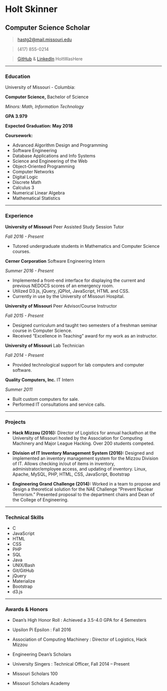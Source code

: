 # Holt Skinner
## Computer Science Scholar

> [hastg2@mail.missouri.edu](hastg2@mail.missouri.edu)

> (417) 855-0214

> [GitHub](https://github.com/HoltWasHere)
> &
> [LinkedIn](https://linkedin.com/in/HoltWasHere)
> HoltWasHere

------

### Education

University of Missouri - Columbia:

__Computer Science,__ Bachelor of Science

*Minors: Math, Information Technology*

__GPA 3.979__

__Expected Graduation: May 2018__

__Coursework:__
  * Advanced Algorithm Design and Programming
  * Software Engineering
  * Database Applications and Info Systems
  * Science and Engineering of the Web
  * Object-Oriented Programming
  * Computer Networks
  * Digital Logic
  * Discrete Math
  * Calculus 3
  * Numerical Linear Algebra
  * Mathematical Statistics

------

### Experience

**University of Missouri**
 Peer Assisted Study Session Tutor

  _Fall 2016 - Present_

  * Tutored undergraduate students in Mathematics and Computer Science courses.

**Cerner Corporation**
Software Engineering Intern

  _Summer 2016 - Present_
  * Implemented a front-end interface for displaying the current and previous NEDOCS scores of an emergency room.
  * Utilized D3.js, jQuery, jQPlot, JavaScript, HTML and CSS.
  * Currently in use by the University of Missouri Hospital.

**University of Missouri**
 Peer Advisor/Course Instructor

  _Fall 2015 - Present_
  - Designed curriculum and taught two semesters of a freshman seminar course in Computer Science.
  - Received “Excellence in Teaching” award for my work as an instructor.

**University of Missouri**
 Lab Technician

  _Fall 2014 - Present_
  - Provided technological support for lab computers and computer software.

**Quality Computers, Inc.**
 IT Intern

  _Summer 2011_
  - Built custom computers for sale.
  - Performed IT consultations and service calls.

------

### Projects

* **Hack Mizzou (2016):** Director of Logistics for annual hackathon at the University of Missouri hosted by the Association for Computing Machinery and Major League Hacking. Over 200 students competed.

* **Division of IT Inventory Management System (2016):** Designed and implemented an inventory management system for the Mizzou Division of IT. Allows checking in/out of items in inventory, administrator/employee access, and updating of inventory. Linux, Apache, MySQL, PHP, HTML, CSS, JavaScript, Bootstrap

* **Engineering Grand Challenge (2014):** Worked in a team to propose and design a theoretical solution for the NAE Challenge “Prevent Nuclear Terrorism.” Presented proposal to the department chairs and Dean of the College of Engineering.

-------

### Technical Skills

- C
- JavaScript
- HTML
- CSS
- PHP
- SQL
- Java
- UNIX/Bash
- Git/GitHub
- jQuery
- Materialize
- Bootstrap
- d3.js

-------

### Awards & Honors

* Dean’s High Honor Roll
  : Achieved a 3.5-4.0 GPA for 4 Semesters

* Upsilon Pi Epsilon
  : Fall 2016

* Association of Computing Machinery
  : Director of Logistics, Hack Mizzou

* Engineering Dean’s Scholars

* University Singers
  : Technical Officer, Fall 2014 – Present

* Missouri Scholars 100

* Missouri Scholars Academy
